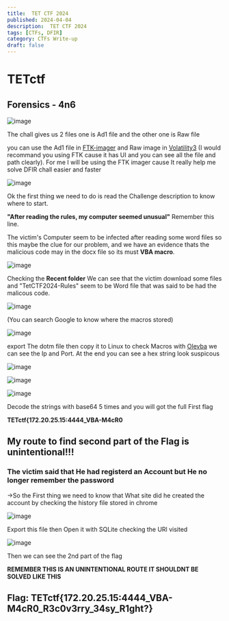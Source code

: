 ```yaml
---
title:  TET CTF 2024
published: 2024-04-04
description:  TET CTF 2024
tags: [CTFs, DFIR]
category: CTFs Write-up
draft: false
---
```


# TETctf
## Forensics - 4n6

![image](https://hackmd.io/_uploads/HyLWLIhyR.png)

The chall gives us 2 files one is Ad1 file and the other one is Raw file

you can use the Ad1 file in [FTK-imager](https://www.exterro.com/) and Raw image in [Volatility3](https://github.com/volatilityfoundation/volatility3) (I would recommand you using FTK cause it has UI and you can see all the file and path clearly).
For me I will be using the FTK imager cause It really help me solve DFIR chall easier and faster

![image](https://hackmd.io/_uploads/rJ5XvUn1R.png)

Ok the first thing we need to do is read the Challenge description to know where to start.

**"After reading the rules, my computer seemed unusual"** Remember this line.

The victim's Computer seem to be infected after reading some word files so this maybe the clue for our problem, and we have an evidence thats the malicious code may in the docx file so its must **VBA macro**.

![image](https://hackmd.io/_uploads/S1roKU3y0.png)

Checking the **Recent folder** We can see that the victim download some files and "TetCTF2024-Rules" seem to be Word file that was said to be had the malicous code.

![image](https://hackmd.io/_uploads/BkPqxv31R.png)

(You can search Google to know where the macros stored)

![image](https://hackmd.io/_uploads/SyMzMv310.png)

export The dotm file then copy it to Linux to check Macros with [Olevba](https://github.com/volatilityfoundation/volatility3) we can see the Ip and Port. At the end you can see a hex string look suspicous

![image](https://hackmd.io/_uploads/Bki5zv3yR.png)

![image](https://hackmd.io/_uploads/rJKRMP31A.png)

![image](https://hackmd.io/_uploads/SyumQv3J0.png)

Decode the strings with base64 5 times and you will got the full First flag

**TETctf{172.20.25.15:4444_VBA-M4cR0**


## My route to find second part of the Flag is unintentional!!!
    
### The victim said that He had registerd an Account but He no longer remember the password

->So the First thing we need to know that What site did he created the account by checking the history file stored in chrome

![image](https://hackmd.io/_uploads/rkunEPnJA.png)

Export this file then Open it with SQLite checking the URl visited

![image](https://hackmd.io/_uploads/HkJMuD21A.png)

Then we can see the 2nd part of the flag

**REMEMBER THIS IS AN UNINTENTIONAL ROUTE IT SHOULDNT BE SOLVED LIKE THIS**



## Flag: **TETctf{172.20.25.15:4444_VBA-M4cR0_R3c0v3rry_34sy_R1ght?}**





